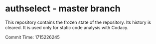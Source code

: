 # authselect - master branch

This repository contains the frozen state of the repository.
Its history is cleared. It is used only for static code
analysis with Codacy.

Commit Time: 1715226245